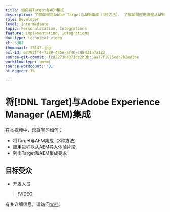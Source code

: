 ```yaml
---
title: 如何将Target与AEM集成
description: 了解如何将Adobe Target与AEM集成（3种方法）。 了解如何应用流程从AEM导入体验片段。 熟悉Adobe Target和AEM集成要求。
role: Developer
level: Intermediate
topic: Personalization, Integrations
feature: Implementation, Integrations
doc-type: technical video
kt: 5387
thumbnail: 35147.jpg
exl-id: e7792ff4-7289-485e-af46-c89431a7a122
source-git-commit: fcd2273ba373dc2b3bc59a77f1925cdb7b2ed3ee
workflow-type: tm+mt
source-wordcount: '81'
ht-degree: 1%

---
```


# 将[!DNL Target]与Adobe Experience Manager (AEM)集成

在本视频中，您将学习如何：

* 将Target与AEM集成（3种方法）
* 应用进程以从AEM导入体验片段
* 列出Target和AEM集成要求

## 目标受众

* 开发人员

>[!VIDEO](https://video.tv.adobe.com/v/35147/?quality=12)

有关详细信息，请访问[文档](https://experienceleague.adobe.com/docs/target/using/experiences/offers/aem-experience-fragments.html?lang=en)。
